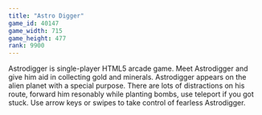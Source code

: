 ```yaml
---
title: "Astro Digger"
game_id: 40147
game_width: 715
game_height: 477
rank: 9900
---
```

Astrodigger is single-player HTML5 arcade game. Meet Astrodigger and give him aid in collecting gold and minerals. Astrodigger appears on the alien planet with a special purpose. There are lots of distractions on his route, forward him resonably while planting bombs, use teleport if you got stuck. Use arrow keys or swipes to take control of fearless Astrodigger.